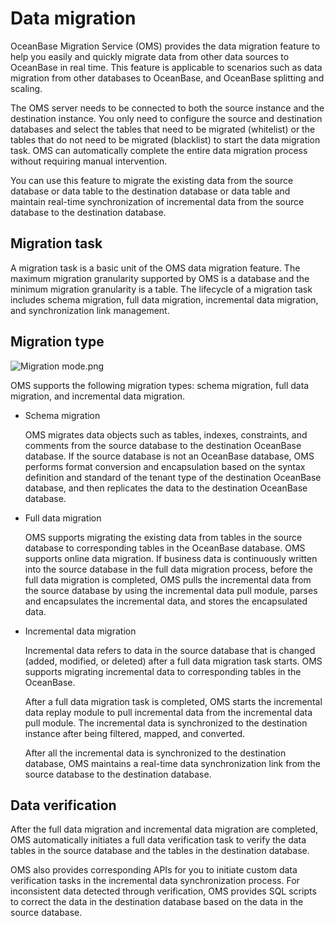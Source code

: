 Data migration 
===================================

OceanBase Migration Service (OMS) provides the data migration feature to help you easily and quickly migrate data from other data sources to OceanBase in real time. This feature is applicable to scenarios such as data migration from other databases to OceanBase, and OceanBase splitting and scaling. 

The OMS server needs to be connected to both the source instance and the destination instance. You only need to configure the source and destination databases and select the tables that need to be migrated (whitelist) or the tables that do not need to be migrated (blacklist) to start the data migration task. OMS can automatically complete the entire data migration process without requiring manual intervention. 

You can use this feature to migrate the existing data from the source database or data table to the destination database or data table and maintain real-time synchronization of incremental data from the source database to the destination database. 

Migration task 
-----------------------------------

A migration task is a basic unit of the OMS data migration feature. The maximum migration granularity supported by OMS is a database and the minimum migration granularity is a table. The lifecycle of a migration task includes schema migration, full data migration, incremental data migration, and synchronization link management.

Migration type 
-----------------------------------

![Migration mode.png](https://help-static-aliyun-doc.aliyuncs.com/assets/img/en-US/9347555161/p176415.png "Migration mode.png")

OMS supports the following migration types: schema migration, full data migration, and incremental data migration.

* Schema migration

  OMS migrates data objects such as tables, indexes, constraints, and comments from the source database to the destination OceanBase database. If the source database is not an OceanBase database, OMS performs format conversion and encapsulation based on the syntax definition and standard of the tenant type of the destination OceanBase database, and then replicates the data to the destination OceanBase database.
  

* Full data migration

  OMS supports migrating the existing data from tables in the source database to corresponding tables in the OceanBase database. OMS supports online data migration. If business data is continuously written into the source database in the full data migration process, before the full data migration is completed, OMS pulls the incremental data from the source database by using the incremental data pull module, parses and encapsulates the incremental data, and stores the encapsulated data.
  

* Incremental data migration

  Incremental data refers to data in the source database that is changed (added, modified, or deleted) after a full data migration task starts. OMS supports migrating incremental data to corresponding tables in the OceanBase. 

  After a full data migration task is completed, OMS starts the incremental data replay module to pull incremental data from the incremental data pull module. The incremental data is synchronized to the destination instance after being filtered, mapped, and converted. 

  After all the incremental data is synchronized to the destination database, OMS maintains a real-time data synchronization link from the source database to the destination database.
  




Data verification 
--------------------------------------

After the full data migration and incremental data migration are completed, OMS automatically initiates a full data verification task to verify the data tables in the source database and the tables in the destination database. 

OMS also provides corresponding APIs for you to initiate custom data verification tasks in the incremental data synchronization process. For inconsistent data detected through verification, OMS provides SQL scripts to correct the data in the destination database based on the data in the source database.
